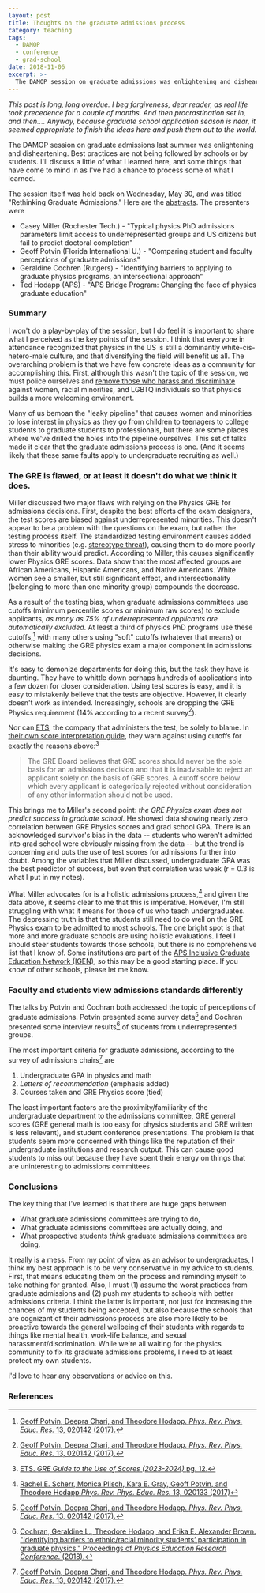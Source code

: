 ```yaml
---
layout: post
title: Thoughts on the graduate admissions process
category: teaching
tags:
  - DAMOP
  - conference
  - grad-school
date: 2018-11-06
excerpt: >-
  The DAMOP session on graduate admissions was enlightening and disheartening.  Best practices are not being followed by schools or by students.  I'll discuss a little of what I learned here.
---
```


*This post is long, long overdue.  I beg forgiveness, dear reader, as real life took precedence for a couple of months.  And then procrastination set in, and then.... Anyway, because graduate school application season is near, it seemed appropriate to finish the ideas here and push them out to the world.*

The DAMOP session on graduate admissions last summer was enlightening and disheartening.  Best practices are not being followed by schools or by students.  I'll discuss a little of what I learned here, and some things that have come to mind in as I've had a chance to process some of what I learned.

The session itself was held back on Wednesday, May 30, and was titled "Rethinking Graduate Admissions."
Here are the [abstracts](http://meetings.aps.org/Meeting/DAMOP18/Session/K08).  The presenters were

* Casey Miller (Rochester Tech.) - "Typical physics PhD admissions parameters limit access to underrepresented groups and US citizens but fail to predict doctoral completion"
* Geoff Potvin (Florida International U.) - "Comparing student and faculty perceptions of graduate admissions"
* Geraldine Cochren (Rutgers) - "Identifying barriers to applying to graduate physics programs, an intersectional approach"
* Ted Hodapp (APS) - "APS Bridge Program: Changing the face of physics graduate education"

### Summary

I won't do a play-by-play of the session, but I do feel it is important to share what I perceived as the key points of the session.
I think that everyone in attendance recognized that physics in the US is still a dominantly white-cis-hetero-male culture, and that diversifying the field will benefit us all.
The overarching problem is that we have few concrete ideas as a community for accomplishing this.
First, although this wasn't the topic of the session, we must police ourselves and [remove those who harass and discriminate](http://www.nationalgeographic.com/magazine/2018/05/sexual-harassment-science-me-too-essay/) against women, racial minorities, and LGBTQ individuals so that physics builds a more welcoming environment.

Many of us bemoan the "leaky pipeline" that causes women and minorities to lose interest in physics as they go from children to teenagers to college students to graduate students to professionals,
but there are some places where we've drilled the holes into the pipeline ourselves.
This set of talks made it clear that the graduate admissions process is one.
(And it seems likely that these same faults apply to undergraduate recruiting as well.)

### The GRE is flawed, or at least it doesn't do what we think it does.

Miller discussed two major flaws with relying on the Physics GRE for admissions decisions.
First, despite the best efforts of the exam designers, the test scores are biased against underrepresented minorities.
This doesn't appear to be a problem with the questions on the exam, but rather the testing process itself.
The standardized testing environment causes added stress to minorities (e.g. [stereotype threat](http://en.wikipedia.org/wiki/Stereotype_threat)), causing them to do more poorly than their ability would predict.
According to Miller, this causes significantly lower Physics GRE scores.
Data show that the most affected groups are African Americans, Hispanic Americans, and Native Americans.
White women see a smaller, but still significant effect, and intersectionality (belonging to more than one minority group) compounds the decrease.

As a result of the testing bias, when graduate admissions committees use cutoffs (minimum percentile scores or minimum raw scores) to exclude applicants, *as many as 75% of underrepresented applicants are automatically excluded*.
At least a third of physics PhD programs use these cutoffs,[^1]
with many others using "soft" cutoffs (whatever that means) or otherwise making the GRE physics exam a major component in admissions decisions.

It's easy to demonize departments for doing this, but the task they have is daunting.
They have to whittle down perhaps hundreds of applications into a few dozen for closer consideration.
Using test scores is easy, and it is easy to mistakenly believe that the tests are objective.
However, it clearly doesn't work as intended.  Increasingly, schools are dropping the GRE Physics requirement (14% according to a recent survey[^1]).

Nor can [ETS](http://www.ets.org), the company that administers the test, be solely to blame.
In [their own score interpretation guide](http://www.ets.org/pdfs/gre/gre-guide-to-the-use-of-scores.pdf), they warn against using cutoffs for exactly the reasons above:[^2]

> The GRE Board believes that GRE scores should never be 
> the sole basis for an admissions decision and 
> that it is inadvisable to reject an applicant solely 
> on the basis of GRE scores. A cutoff score 
> below which every applicant is categorically 
> rejected without consideration of any other 
> information should not be used.

This brings me to Miller's second point: *the GRE Physics exam does not predict success in graduate school*.
He showed data showing nearly zero correlation between GRE Physics scores and grad school GPA.
There is an acknowledged survivor's bias in the data -- students who weren't admitted into grad school were obviously missing from the data -- but the trend is concerning and puts the use of test scores for admissions further into doubt.
Among the variables that Miller discussed, undergraduate GPA was the best predictor of success, but even that correlation was weak (r = 0.3 is what I put in my notes).

What Miller advocates for is a holistic admissions process,[^3] and given the data above, it seems clear to me that this is imperative.  However, I'm still struggling with what it means for those of us who teach undergraduates.  The depressing truth is that the students still need to do well on the GRE Physics exam to be admitted to most schools.  The one bright spot is that more and more graduate schools are using holistic evaluations.  I feel I should steer students towards those schools, but there is no comprehensive list that I know of.  Some institutions are part of the [APS Inclusive Graduate Education Network (IGEN)](http://www.apsbridgeprogram.org/igen/people.cfm), so this may be a good starting place.  If you know of other schools, please let me know.

### Faculty and students view admissions standards differently

The talks by Potvin and Cochran both addressed the topic of perceptions of graduate admissions.
Potvin presented some survey data[^1] and Cochran presented some interview results[^4] of students from underrepresented groups.

The most important criteria for graduate admissions, according to the survey of admissions chairs[^1] are

1. Undergraduate GPA in physics and math
2. *Letters of recommendation* (emphasis added)
3. Courses taken and GRE Physics score (tied)

The least important factors are the proximity/familiarity of the undergraduate department to the admissions committee, GRE general scores (GRE general math is too easy for physics students and GRE written is less relevant), and student conference presentations.  The problem is that students seem more concerned with things like the reputation of their undergraduate institutions and research output.  This can cause good students to miss out because they have spent their energy on things that are uninteresting to admissions committees.

### Conclusions

The key thing that I've learned is that there are huge gaps between 

*  What graduate admissions committees are trying to do,
*  What graduate admissions committees are actually doing, and
*  What prospective students *think* graduate admissions committees are doing.

It really is a mess.  From my point of view as an advisor to undergraduates, I think my best approach is to be very conservative in my advice to students.
First, that means educating them on the process and reminding myself to take nothing for granted.
Also, I must (1) assume the worst practices from graduate admissions and (2) push my students to schools with better admissions criteria.  I think the latter is important, not just for increasing the chances of my students being accepted, but also because the schools that are cognizant of their admissions process are also more likely to be proactive towards the general wellbeing of their students with regards to things like mental health, work-life balance, and sexual harassment/discrimination.  While we're all waiting for the physics community to fix its graduate admissions problems, I need to at least protect my own students.

I'd love to hear any observations or advice on this.

### References

[^1]: [Geoff Potvin, Deepra Chari, and Theodore Hodapp. *Phys. Rev. Phys. Educ. Res.* 13, 020142 (2017).](https://doi.org/10.1103/PhysRevPhysEducRes.13.020142)

[^2]: [ETS. *GRE Guide to the Use of Scores (2023-2024)* pg. 12.](http://www.ets.org/pdfs/gre/gre-guide-to-the-use-of-scores.pdf)

[^3]: [Rachel E. Scherr, Monica Plisch, Kara E. Gray, Geoff Potvin, and Theodore Hodapp *Phys. Rev. Phys. Educ. Res.* 13, 020133 (2017)](http://dx.doi.org/10.1103/PhysRevPhysEducRes.13.020133)

[^4]: [Cochran, Geraldine L., Theodore Hodapp, and Erika E. Alexander Brown. "Identifying barriers to ethnic/racial minority students’ participation in graduate physics." Proceedings of *Physics Education Research Conference*. (2018).](http://www.apsbridgeprogram.org/resources/Identifying-Barriers-Cochran.pdf)

